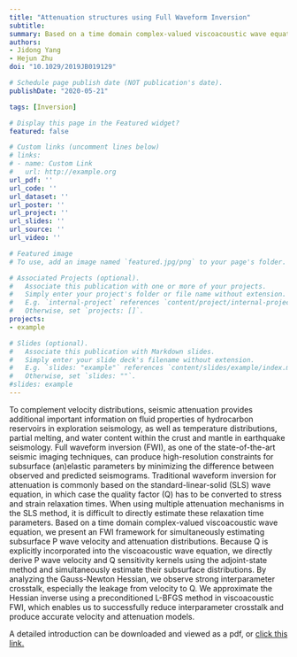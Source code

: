 ```yaml
---
title: "Attenuation structures using Full Waveform Inversion"
subtitle: 
summary: Based on a time domain complex-valued viscoacoustic wave equation, we present an FWI framework for simultaneously estimating subsurface P wave velocity and attenuation distributions. 
authors:
- Jidong Yang
- Hejun Zhu
doi: "10.1029/2019JB019129"

# Schedule page publish date (NOT publication's date).
publishDate: "2020-05-21"

tags: [Inversion]

# Display this page in the Featured widget?
featured: false

# Custom links (uncomment lines below)
# links:
# - name: Custom Link
#   url: http://example.org
url_pdf: ''
url_code: ''
url_dataset: ''
url_poster: ''
url_project: ''
url_slides: ''
url_source: ''
url_video: ''

# Featured image
# To use, add an image named `featured.jpg/png` to your page's folder. 

# Associated Projects (optional).
#   Associate this publication with one or more of your projects.
#   Simply enter your project's folder or file name without extension.
#   E.g. `internal-project` references `content/project/internal-project/index.md`.
#   Otherwise, set `projects: []`.
projects:
- example

# Slides (optional).
#   Associate this publication with Markdown slides.
#   Simply enter your slide deck's filename without extension.
#   E.g. `slides: "example"` references `content/slides/example/index.md`.
#   Otherwise, set `slides: ""`.
#slides: example
---
```


To complement velocity distributions, seismic attenuation provides additional important information on fluid properties of hydrocarbon reservoirs in exploration seismology, as well as temperature distributions, partial melting, and water content within the crust and mantle in earthquake seismology. Full waveform inversion (FWI), as one of the state-of-the-art seismic imaging techniques, can produce high-resolution constraints for subsurface (an)elastic parameters by minimizing the difference between observed and predicted seismograms. Traditional waveform inversion for attenuation is commonly based on the standard-linear-solid (SLS) wave equation, in which case the quality factor (Q) has to be converted to stress and strain relaxation times. When using multiple attenuation mechanisms in the SLS method, it is difficult to directly estimate these relaxation time parameters. Based on a time domain complex-valued viscoacoustic wave equation, we present an FWI framework for simultaneously estimating subsurface P wave velocity and attenuation distributions. Because Q is explicitly incorporated into the viscoacoustic wave equation, we directly derive P wave velocity and Q sensitivity kernels using the adjoint-state method and simultaneously estimate their subsurface distributions. By analyzing the Gauss-Newton Hessian, we observe strong interparameter crosstalk, especially the leakage from velocity to Q. We approximate the Hessian inverse using a preconditioned L-BFGS method in viscoacoustic FWI, which enables us to successfully reduce interparameter crosstalk and produce accurate velocity and attenuation models. 

A detailed introduction can be downloaded and viewed as a pdf, or [click this link.](https://agupubs.onlinelibrary.wiley.com/doi/full/10.1029/2019JB019129)
